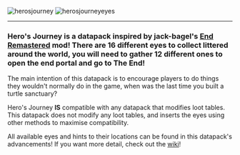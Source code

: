 ![herosjourney](https://github.com/user-attachments/assets/e3167a71-1a7a-4f4c-8d47-63d8357df479)
![herosjourneyeyes](https://github.com/user-attachments/assets/ce7a7bad-b878-463f-8725-1aaf2506c14f)


---

### Hero's Journey is a datapack inspired by jack-bagel's [End Remastered](https://modrinth.com/mod/endrem) mod! There are 16 different eyes to collect littered around the world, you will need to gather 12 different ones to open the end portal and go to The End!

The main intention of this datapack is to encourage players to do things they wouldn't normally do in the game, when was the last time you built a turtle sanctuary?

Hero's Journey **IS** compatible with any datapack that modifies loot tables. This datapack does not modify any loot tables, and inserts the eyes using other methods to maximise compatibility.

All available eyes and hints to their locations can be found in this datapack's advancements! If you want more detail, check out the [wiki](https://github.com/maybejake/Heros-Journey/wiki)!
